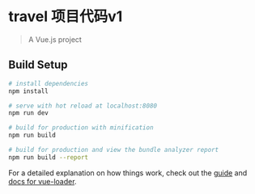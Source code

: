 <!--
 * @Author: your name
 * @Date: 2019-10-25 16:24:33
 * @LastEditTime: 2019-11-01 11:42:00
 * @LastEditors: Please set LastEditors
 * @Description: In User Settings Edit
 * @FilePath: /vue_demo/Travel/README.md
 -->
# travel 项目代码v1

> A Vue.js project

## Build Setup

``` bash
# install dependencies
npm install

# serve with hot reload at localhost:8080
npm run dev

# build for production with minification
npm run build

# build for production and view the bundle analyzer report
npm run build --report
```


For a detailed explanation on how things work, check out the [guide](http://vuejs-templates.github.io/webpack/) and [docs for vue-loader](http://vuejs.github.io/vue-loader).

